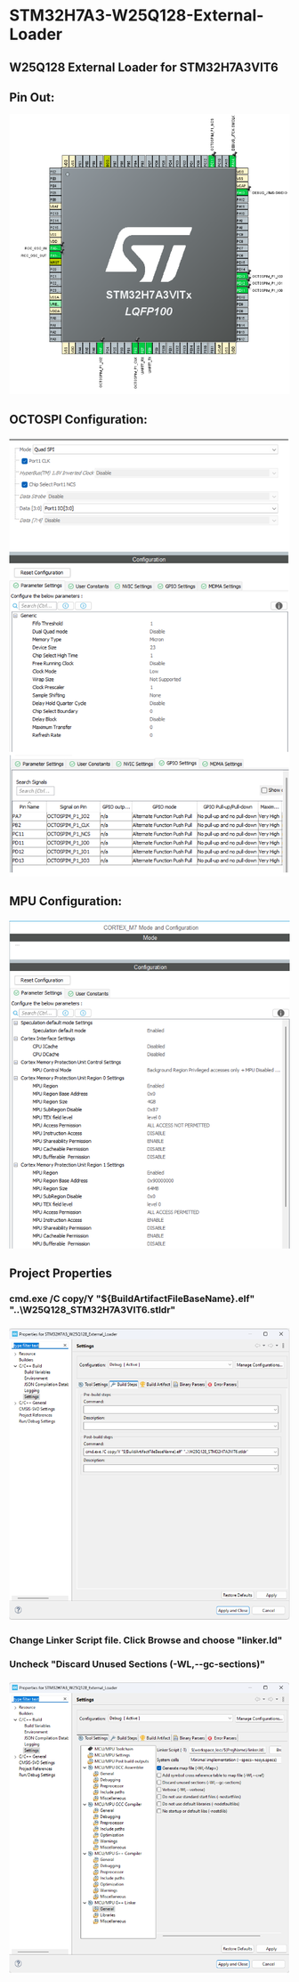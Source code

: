 # STM32H7A3-W25Q128-External-Loader
## W25Q128 External Loader for STM32H7A3VIT6

## Pin Out:

![Pinout-2](https://raw.githubusercontent.com/jmcrafty/STM32H7A3-W25Q128-External-Loader/main/.github/images/pinout.png)

## OCTOSPI Configuration:
### 
### 
![0](https://raw.githubusercontent.com/jmcrafty/STM32H7A3-W25Q128-External-Loader/main/.github/images/config.png)

## MPU Configuration:
### 
### 
![0](https://raw.githubusercontent.com/jmcrafty/STM32H7A3-W25Q128-External-Loader/main/.github/images/mpu.png)

## Project Properties
### cmd.exe /C copy/Y "${BuildArtifactFileBaseName}.elf" "..\W25Q128_STM32H7A3VIT6.stldr"
###
![3](https://raw.githubusercontent.com/jmcrafty/STM32H7A3-W25Q128-External-Loader/main/.github/images/settings1.png)
###
### 
### 
### Change Linker Script file. Click Browse and choose "linker.ld"
### Uncheck "Discard Unused Sections (-WL,--gc-sections)"
###
![4](https://raw.githubusercontent.com/jmcrafty/STM32H7A3-W25Q128-External-Loader/main/.github/images/settings2.png)

